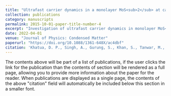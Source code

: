 ```yaml
---
title: "Ultrafast carrier dynamics in a monolayer MoS<sub>2</sub> at carrier densities well above Mott density"
collection: publications
category: manuscripts
permalink: 2015-10-01-paper-title-number-4
excerpt: "Investigation of ultrafast carrier dynamics in monolayer MoS<sub>2</sub> at carrier densities far exceeding the Mott threshold, revealing fundamental excitonic behavior under extreme photoexcitation."
date: 2022-04-01
venue: "Journal of Physics: Condensed Matter"
paperurl: "https://doi.org/10.1088/1361-648X/ac4dbf"
citation: 'Khatua, D. P., Singh, A., Gurung, S., Khan, S., Tanwar, M., Kumar, R., and Jayabalan, J. (2022). "Ultrafast carrier dynamics in a monolayer MoS<sub>2</sub> at carrier densities well above Mott density." <i>Journal of Physics: Condensed Matter</i>, 34(15), 155401. https://doi.org/10.1088/1361-648X/ac4dbf'
---
```


The contents above will be part of a list of publications, if the user clicks the link for the publication than the contents of section will be rendered as a full page, allowing you to provide more information about the paper for the reader. When publications are displayed as a single page, the contents of the above "citation" field will automatically be included below this section in a smaller font.
